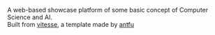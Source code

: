 A web-based showcase platform of some basic concept of Computer Science and AI.  
Built from [vitesse](https://github.com/antfu/vitesse), a template made by [antfu](https://github.com/antfu)